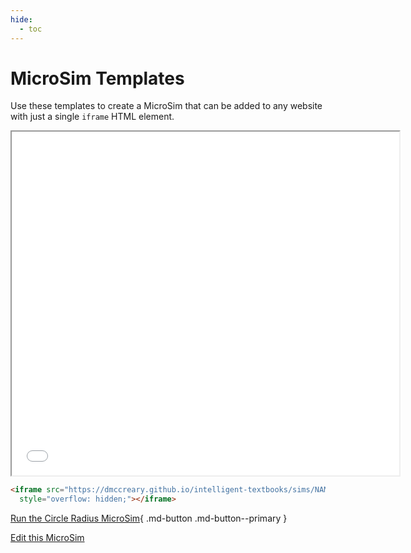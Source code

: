```yaml
---
hide:
  - toc
---
```

# MicroSim Templates

Use these templates to create a MicroSim that can
be added to any website with just a single ```iframe``` HTML element.

<iframe src="./main.html" width="620px" height="550px" scrolling="no"
  style="overflow: hidden;"></iframe>

```html
<iframe src="https://dmccreary.github.io/intelligent-textbooks/sims/NAME/mains.html" width="600px" height="450px" scrolling="no"
  style="overflow: hidden;"></iframe>
```

[Run the Circle Radius MicroSim](./main.html){ .md-button .md-button--primary }

[Edit this MicroSim](https://editor.p5js.org/dmccreary/sketches/dJq4nTXE4)